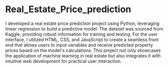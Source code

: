 # Real_Estate_Price_prediction
I developed a real estate price prediction project using Python, leveraging linear regression to build a predictive model. The dataset was sourced from Kaggle, providing robust information for training and testing. For the user interface, I utilized HTML, CSS, and JavaScript to create a seamless front end that allows users to input variables and receive predicted property prices based on the model's calculations. This project not only showcases the application of machine learning in real estate but also integrates it with intuitive web development for practical user interaction.
